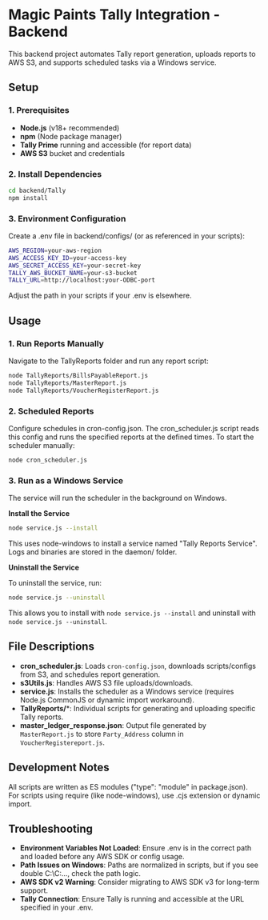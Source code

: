 
# Magic Paints Tally Integration - Backend

This backend project automates Tally report generation, uploads reports to AWS S3, and supports scheduled tasks via a Windows service.

## Setup

### 1. Prerequisites

- **Node.js** (v18+ recommended)
- **npm** (Node package manager)
- **Tally Prime** running and accessible (for report data)
- **AWS S3** bucket and credentials

### 2. Install Dependencies

```bash
cd backend/Tally
npm install
```

### 3. Environment Configuration
Create a .env file in backend/configs/ (or as referenced in your scripts):
```bash
AWS_REGION=your-aws-region
AWS_ACCESS_KEY_ID=your-access-key
AWS_SECRET_ACCESS_KEY=your-secret-key
TALLY_AWS_BUCKET_NAME=your-s3-bucket
TALLY_URL=http://localhost:your-ODBC-port
```
Adjust the path in your scripts if your .env is elsewhere.

## Usage
### 1. Run Reports Manually
Navigate to the TallyReports folder and run any report script:
```bash
node TallyReports/BillsPayableReport.js
node TallyReports/MasterReport.js
node TallyReports/VoucherRegisterReport.js
```
### 2. Scheduled Reports
Configure schedules in cron-config.json.
The cron_scheduler.js script reads this config and runs the specified reports at the defined times.
To start the scheduler manually:
```bash
node cron_scheduler.js
```
### 3. Run as a Windows Service
The service will run the scheduler in the background on Windows.

**Install the Service**
```bash 
node service.js --install
```
This uses node-windows to install a service named "Tally Reports Service".
Logs and binaries are stored in the daemon/ folder.

**Uninstall the Service**

To uninstall the service, run:
```bash
node service.js --uninstall
```

This allows you to install with `node service.js --install` and uninstall with `node service.js --uninstall`.

## File Descriptions

- **cron_scheduler.js**: Loads `cron-config.json`, downloads scripts/configs from S3, and schedules report generation.
- **s3Utils.js**: Handles AWS S3 file uploads/downloads.
- **service.js**: Installs the scheduler as a Windows service (requires Node.js CommonJS or dynamic import workaround).
- **TallyReports/***: Individual scripts for generating and uploading specific Tally reports.
- **master_ledger_response.json**: Output file generated by `MasterReport.js` to store `Party_Address` column in `VoucherRegistereport.js`.

## Development Notes
All scripts are written as ES modules ("type": "module" in package.json).
For scripts using require (like node-windows), use .cjs extension or dynamic import.

## Troubleshooting
- **Environment Variables Not Loaded**: Ensure .env is in the correct path and loaded before any AWS SDK or config usage.
- **Path Issues on Windows**: Paths are normalized in scripts, but if you see double C:\C:\..., check the path logic.
- **AWS SDK v2 Warning**: Consider migrating to AWS SDK v3 for long-term support.
- **Tally Connection**: Ensure Tally is running and accessible at the URL specified in your .env.

